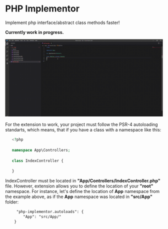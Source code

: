 # PHP Implementor
Implement php interface/abstract class methods faster!

**Currently work in progress.**

![til](./images/demo.gif)

For the extension to work, your project must follow the PSR-4 autoloading standarts, which means, that if you have a class with a namespace like this:

```php
   <?php 

   namespace App\Controllers;

   class IndexController {

   }
```

IndexController must be located in **"App/Controllers/IndexController.php"** file. However, extension allows you to define the location of your **"root"** namespace. For instance, let's define the location of **App** namespace from the example above, as if the **App** namespace was located in **"src/App"** folder:

```
     "php-implementor.autoloads": {
        "App": "src/App/"
    }
```